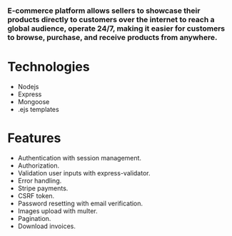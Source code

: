 ### E-commerce platform allows sellers to showcase their products directly to customers over the internet to reach a global audience, operate 24/7, making it easier for customers to browse, purchase, and receive products from anywhere.

# Technologies
- Nodejs
- Express
- Mongoose
- .ejs templates


# Features
- Authentication with session management.
- Authorization.
- Validation user inputs with express-validator.
- Error handling.
- Stripe payments.
- CSRF token.
- Password resetting with email verification.
- Images upload with multer.
- Pagination.
- Download invoices.
